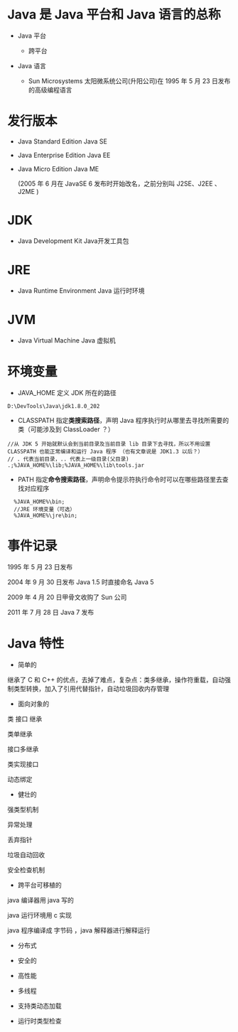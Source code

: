 # Java 是 Java 平台和 Java 语言的总称

- Java 平台
  - 跨平台

- Java 语言
  -  Sun Microsystems 太阳微系统公司(升阳公司)在 1995 年 5 月 23 日发布的高级编程语言



# 发行版本

- Java Standard Edition      Java SE  

- Java Enterprise Edition     Java EE 

- Java Micro Edition     Java ME

  (2005 年 6 月在 JavaSE 6 发布时开始改名，之前分别叫 J2SE、J2EE 、J2ME )





# JDK

- Java Development Kit Java开发工具包



# JRE

- Java Runtime Environment  Java 运行时环境



# JVM

- Java Virtual Machine  Java 虚拟机



# 环境变量

- JAVA_HOME 定义 JDK 所在的路径

```
D:\DevTools\Java\jdk1.8.0_202
```

- CLASSPATH 指定**类搜索路径**，声明 Java 程序执行时从哪里去寻找所需要的类（可能涉及到 ClassLoader ？）

```
//从 JDK 5 开始就默认会到当前目录及当前目录 lib 目录下去寻找，所以不用设置 CLASSPATH 也能正常编译和运行 Java 程序 （也有文章说是 JDK1.3 以后？）
// . 代表当前目录，.. 代表上一级目录(父目录)
.;%JAVA_HOME%\lib;%JAVA_HOME%\lib\tools.jar
```

- PATH 指定**命令搜索路径**，声明命令提示符执行命令时可以在哪些路径里去查找对应程序

```
  %JAVA_HOME%\bin;
  //JRE 环境变量（可选） 
  %JAVA_HOME%\jre\bin;
```

  

# 事件记录

1995 年 5 月 23 日发布

2004 年 9 月 30 日发布 Java 1.5 时直接命名 Java 5

2009 年 4 月 20 日甲骨文收购了 Sun 公司

2011 年 7 月 28 日 Java 7 发布



# Java 特性

- 简单的

继承了 C 和 C++ 的优点，去掉了难点，复杂点：类多继承，操作符重载，自动强制类型转换，加入了引用代替指针，自动垃圾回收内存管理

- 面向对象的

类 接口 继承

类单继承

接口多继承

类实现接口

动态绑定

- 健壮的

强类型机制

异常处理

丢弃指针

垃圾自动回收

安全检查机制

-  跨平台可移植的

java 编译器用 java 写的

java 运行环境用 c 实现

java 程序编译成 字节码 ，java 解释器进行解释运行



- 分布式

- 安全的
- 高性能
- 多线程
- 支持类动态加载
- 运行时类型检查